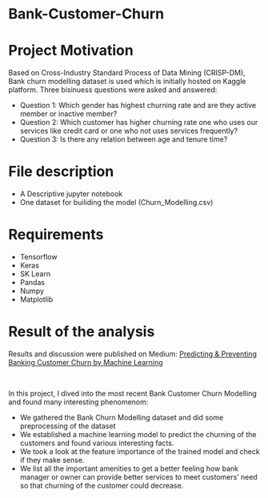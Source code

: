 # Bank-Customer-Churn
<h1> Project Motivation </h1>

<p> 
  Based on Cross-Industry Standard Process of Data Mining (CRISP-DM), Bank churn modelling dataset is used which is initially hosted on Kaggle platform. Three bisinuess questions were asked and answered:
  </p>
  
 <ul>
  <li>Question 1: Which gender has highest churning rate and are they active member or inactive member?</li>
  <li>
Question 2: Which customer has higher churning rate one who uses our services like credit card or one who not uses services frequently?</li>
  <li>Question 3: Is there any relation between age and tenure time? </li>
  </ul>
  
  <h1> File description</h1>
  <ul>
  <li>A Descriptive jupyter notebook</li>
  <li> One dataset for builiding the model (Churn_Modelling.csv)</li>
  </ul>
  <h1> Requirements</h1>
  <ul>
  <li>  Tensorflow</li>
   <li> Keras</li>
   <li> SK Learn</li>
   <li> Pandas</li>
   <li> Numpy</li>
  <li>Matplotlib </li>
  </ul>
  <h1> Result of the analysis </h1>
  <p> Results and discussion were published on Medium: <a href = 'https://medium.com/@jaffarjawed/predicting-preventing-banking-customer-churn-by-machine-learning-ee17eee32256'>Predicting & Preventing Banking Customer Churn by Machine Learning </a></p> <br>
  <p> In this project, I dived into the most recent Bank Customer Churn Modelling  and found many interesting phenomenom: </p>
   <ul>
  <li>We gathered the Bank Churn Modelling dataset and did some preprocessing of the dataset</li>
  <li>
We established a machine learning model to predict the churning of the customers and found various interesting facts.</li>
  <li>We took a look at the feature importance of the trained model and check if they make sense.</li>
  <li>We list all the important amenities to get a better feeling how bank manager or owner can  provide better services to meet customers’ need so that churning of the customer could decrease.</li>
  </ul>
